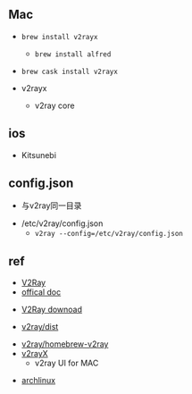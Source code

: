 ## Mac

+ `brew install v2rayx`
  + `brew install alfred`

+ `brew cask install v2rayx`

+ v2rayx
  + v2ray core

## ios
+ Kitsunebi

## config.json
<!-- win,mac -->
+ 与v2ray同一目录
<!-- linux -->
+ /etc/v2ray/config.json
  + `v2ray --config=/etc/v2ray/config.json`

## ref

+ [V2Ray](https://toutyrater.github.io/)
+ [offical doc](https://www.v2ray.com/chapter_00/start.html)

<!-- download -->
+ [V2Ray downoad](https://www.v2ray.com/awesome/tools.html)

<!-- widnows -->
+ [v2ray/dist](https://github.com/v2ray/dist/)
<!-- mac -->
+ [v2ray/homebrew-v2ray](https://github.com/v2ray/homebrew-v2ray)
+ [v2rayX](https://github.com/Cenmrev/V2RayX)
  + v2ray UI for MAC
<!-- linux -->
+ [archlinux](https://archlinux.org/packages/community/x86_64/v2ray/)